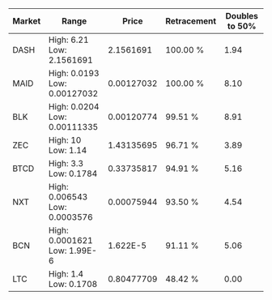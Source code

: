 | Market | Range | Price| Retracement | Doubles to 50% |
| --- | --- | --- | --- | --- |
| DASH | High: 6.21<br />Low: 2.1561691 | 2.1561691 | 100.00 % | 1.94 |
| MAID | High: 0.0193<br />Low: 0.00127032 | 0.00127032 | 100.00 % | 8.10 |
| BLK | High: 0.0204<br />Low: 0.00111335 | 0.00120774 | 99.51 % | 8.91 |
| ZEC | High: 10<br />Low: 1.14 | 1.43135695 | 96.71 % | 3.89 |
| BTCD | High: 3.3<br />Low: 0.1784 | 0.33735817 | 94.91 % | 5.16 |
| NXT | High: 0.006543<br />Low: 0.0003576 | 0.00075944 | 93.50 % | 4.54 |
| BCN | High: 0.0001621<br />Low: 1.99E-6 | 1.622E-5 | 91.11 % | 5.06 |
| LTC | High: 1.4<br />Low: 0.1708 | 0.80477709 | 48.42 % | 0.00 |
